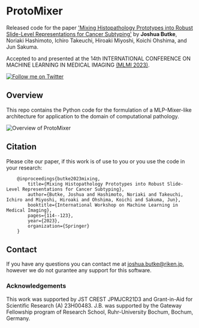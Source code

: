 # ProtoMixer
Released code for the paper ['Mixing Histopathology Prototypes into Robust Slide-Level Representations for Cancer Subtyping'](https://link.springer.com/chapter/10.1007/978-3-031-45676-3_12)
by **Joshua Butke**, Noriaki Hashimoto, Ichiro Takeuchi, Hiroaki Miyoshi, Koichi Ohshima, and Jun Sakuma.

Accepted to and presented at the 14th INTERNATIONAL CONFERENCE ON MACHINE LEARNING IN MEDICAL IMAGING [(MLMI 2023)](https://sites.google.com/view/mlmi2023/).

[![Follow me on Twitter](https://img.shields.io/twitter/follow/JoshuaButke?style=social&logo=twitter)](https://twitter.com/intent/follow?screen_name=JoshuaButke)

## Overview
This repo contains the Python code for the formulation of a MLP-Mixer-like architecture for application to the domain of computational pathology.

![Overview of ProtoMixer](pathomix-rev-3.png)


## Citation
Please cite our paper, if this work is of use to you or you use the code in your research:
```
    @inproceedings{butke2023mixing,
        title={Mixing Histopathology Prototypes into Robust Slide-Level Representations for Cancer Subtyping},
        author={Butke, Joshua and Hashimoto, Noriaki and Takeuchi, Ichiro and Miyoshi, Hiroaki and Ohshima, Koichi and Sakuma, Jun},
        booktitle={International Workshop on Machine Learning in Medical Imaging},
        pages={114--123},
        year={2023},
        organization={Springer}
    }
```

## Contact
If you have any questions you can contact me at joshua.butke@riken.jp, however we do not gurantee any support for this software.

### Acknowledgements
This work was supported by JST CREST JPMJCR21D3 and Grant-in-Aid for Scientific Research (A) 23H00483. J.B. was supported by the Gateway Fellowship program of Research School, Ruhr-University Bochum, Bochum, Germany.

